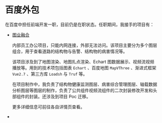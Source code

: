 # 百度外包

在百度中担任前端开发一职，目前仍是在职状态。任职期间，我接手的项目有：

- [图业融合](/project/baidu/layer/index.md)
  
  内部员工办公项目，只能内网连接，外部无法访问。该项目主要分为多个图层组合，用于查看道路的结构物与告警、结构物的病害情况等。
  
  该项目涉及到了地图渲染、地图扎点渲染、Echart 图数据展示、视频流视频播放等。用到的技术项包括图表 `Echart` 、百度地图 `MapVThree` 、渐进式框架`Vue2.7` 、第三方库 `Loadsh` 与 `Truf` 等。
  
  在项目制作中，我负责了结构物健康监测图层、病害综合管理图层、轴载数据分析图层等图层的制作，负责了公共组件视频流组件的二次封装修改开发和头部组件的封装。还涉及到项目 Poc 迁移。

  更多详细信息可前往各自详情页查看。
  
- 
